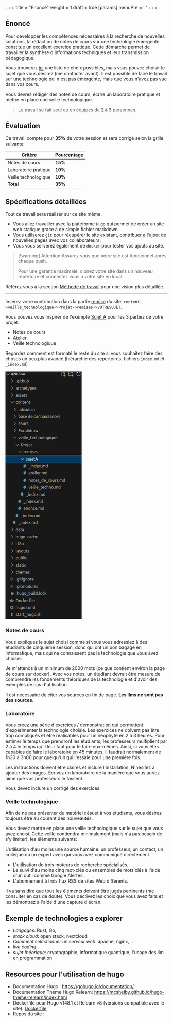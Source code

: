 +++
title = "Enoncé"
weight = 1
draft = true
[params]
  menuPre = '<i class="fa-solid fa-scroll"></i> '
+++

## Énoncé

Pour développer les compétences nécessaires à la recherche de nouvelles solutions, la rédaction de notes de cours sur une technologie émergente constitue un excellent exercice pratique. Cette démarche permet de travailler la synthèse d'informations techniques et leur transmission pédagogique.

Vous trouverez [ici](#exemple-de-technologies-a-explorer) une liste de choix possibles, mais vous pouvez choisir le sujet que vous désirez (me contacter avant). Il est possible de faire le travail sur une technologie qui n'est pas émergente, mais que vous n'avez pas vue dans vos cours.

Vous devrez rédiger des notes de cours, écrire un laboratoire pratique et mettre en place une veille technologique.

> Le travail se fait seul ou en équipes de **2 à 3** personnes.

## Évaluation

Ce travail compte pour **35%** de votre session et sera corrigé selon la grille suivante:

|Critère|Pourcentage|
|---|---|
|Notes de cours|**15%**|
|Laboratoire pratique|**10%**|
|Veille technologique|**10%**|
|**Total**|**35%**|


## Spécifications détaillées

Tout ce travail sera réaliser sur ce site même. 
- Vous allez travailler avec la plateforme `Hugo` qui permet de créer un site web statique grace à de simple fichier markdown. 
- Vous utiliserez `git` pour récupérer le site existant, contribuer à l'ajout de nouvelles pages avec vos collaborateurs. 
- Vous vous serverez également de `docker` pour tester vos ajouts au site.

> [!warning] Attention
> Assurez vous que votre site est fonctionnel après chaque push. 
> 
> Pour une garantie maximale, clonez votre site dans un nouveau répertoire et connectez vous a votre site en local.

Référez vous à la section [Méthode de travail](../../base-de-connaissances/methode/) pour une vision plus détaillée.

---

Insérez votre contribution dans la partie [remise](remises) du site: `content->veille_technologique->Projet->remises->VOTRESUJET`. 

Vous pouvez vous inspirer de l'exemple [Sujet A](remises/sujeta) pour les 3 parties de votre projet. 
- Notes de cours
- Atelier
- Veille technologique

Regardez comment est formaté le reste du site si vous souhaitez faire des choses un peu plus avancé (hiérarchie des repertoires, fichiers `index.md` et `_index.md`)

![alt text](remise_hugo.png)



### Notes de cours

Vous expliquez le sujet choisi comme si vous vous adressiez à des étudiants de cinquième session, donc qui ont un bon bagage en informatique, mais qui ne connaissent pas la technologie que vous avez choisie.

Je m'attends à un minimum de 2000 mots (ce que contient environ la page de cours sur docker). Avec vos notes, un étudiant devrait être mesure de comprendre les fondements théoriques de la technologie et d'avoir des exemples de cas d'utilisation.

Il est nécessaire de citer vos sources en fin de page. **Les llms ne sont pas des sources.** 

### Laboratoire
Vous créez une série d'exercices / démonstration qui permettent d'expérimenter la technologie choisie. Les exercices ne doivent pas être trop compliqués et être réalisables pour un néophyte en 2 à 3 heures. Pour estimer le temps que prendront les étudiants, les professeurs multiplient par 2 à 4 le temps qu'il leur faut pour le faire eux-mêmes. Ainsi, si vous êtes capables de faire le laboratoire en 45 minutes, il faudrait normalement de 1h30 à 3h00 pour quelqu'un qui l'essaie pour une première fois.

Les instructions doivent être claires et inclure l'installation. N'hésitez à ajouter des images. Écrivez un laboratoire de la manière que vous auriez aimé que vos professeurs le fassent.

Vous devez inclure un corrigé des exercices.

### Veille technologique

Afin de ne pas présenter du matériel désuet à vos étudiants, vous désirez toujours être au courant des nouveautés.

Vous devez mettre en place une veille technologique sur le sujet que vous avez choisi. Cette veille contiendra minimalement (mais n'a pas besoin de s'y limiter), les éléments suivants:

L'utilisation d'au moins une source humaine: un professeur, un contact, un collègue ou un expert avec qui vous avez communiqué directement.
- L'utilisation de trois moteurs de recherche spécialisés.
- Le suivi d'au moins cinq mot-clés ou ensembles de mots clés à l'aide d'un outil comme Google Alertes.
- L'abonnement à trois flux RSS de sites Web différents.

Il va sans dire que tous les éléments doivent être jugés pertinents (me consulter en cas de doute). Vous décrivez les choix que vous avez faits et les démontrez à l'aide d'une capture d'écran. 

## Exemple de technologies a explorer
- *Langages*: Rust, Go, 
- *stack cloud*: open stack, nextcloud
- *Comment selectionner un serveur web*: apache, nginx,...
- *live coding*
- *sujet théorique*: cryptographie, informatique quantique, l'usage des llm en programmation

## Resources pour l'utilisation de hugo
- Documentation Hugo : https://gohugo.io/documentation/
- Documentation Theme Hugo Relearn: https://mcshelby.github.io/hugo-theme-relearn/index.html
- Dockerfile pour Hugo v148.1 et Relearn v8 (versions compatible avec le site): [Dockerfile](../fichiers/Dockerfile)
- Repos du site : 